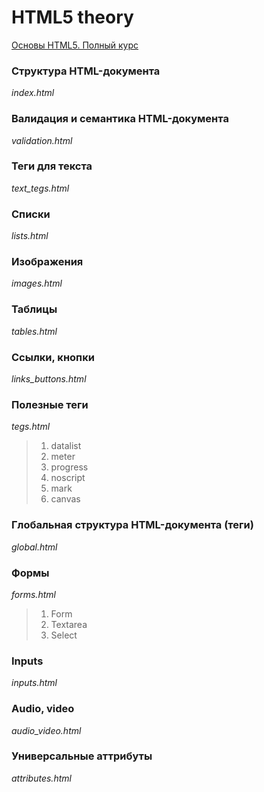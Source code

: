 # HTML5 theory

[Основы HTML5. Полный курс](https://youtu.be/_J6hMLsscOo)

### Структура HTML-документа

_index.html_

### Валидация и семантика HTML-документа

_validation.html_

### Теги для текста

_text_tegs.html_

### Списки

_lists.html_

### Изображения

_images.html_

### Таблицы

_tables.html_

### Ссылки, кнопки

_links_buttons.html_

### Полезные теги

_tegs.html_

> 1. datalist
> 2. meter
> 3. progress
> 4. noscript
> 5. mark
> 6. canvas

### Глобальная структура HTML-документа (теги)

_global.html_

### Формы

_forms.html_

> 1. Form
> 2. Textarea
> 3. Select

### Inputs

_inputs.html_

### Audio, video

_audio_video.html_

### Универсальные аттрибуты

_attributes.html_
